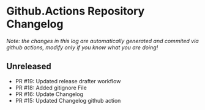 # Github.Actions Repository Changelog
*Note: the changes in this log are automatically generated and commited via github actions, modify only if you know what you are doing!*

## Unreleased
- PR #19: Updated release drafter workflow
- PR #18: Added gitignore File
- PR #16: Update Changelog
- PR #15: Updated Changelog github action
